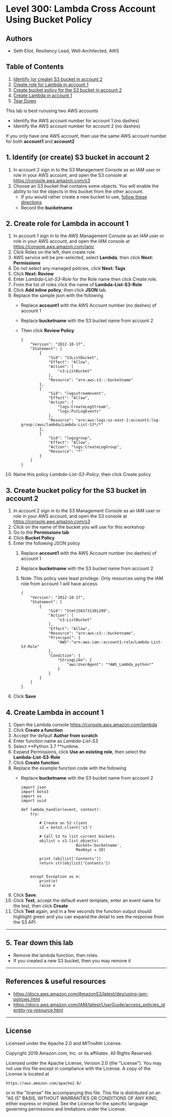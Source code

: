 ﻿# Level 300: Lambda Cross Account Using Bucket Policy

## Authors

* Seth Eliot, Resiliency Lead, Well-Architected, AWS

## Table of Contents

1. [Identify (or create) S3 bucket in account 2](#create_bucket_1)
1. [Create role for Lambda in account 1](#create_role_1)
1. [Create bucket policy for the S3 bucket in account 2](#create_bucket_policy)
1. [Create Lambda in account 1](#create_lambda_1)
1. [Tear Down](#tear_down)

This lab is best runusing two AWS accounts

* Identify the AWS account number for account 1 (no dashes)
* Identify the AWS account number for account 2 (no dashes)

If you only have one AWS account, then use the same AWS account number for both **account1** and **account2**

## 1. Identify (or create) S3 bucket in account 2 <a name="create_bucket_1"></a>

1. In account 2 sign in to the S3 Management Console as an IAM user or role in your AWS account, and open the S3 console at <https://console.aws.amazon.com/s3>
1. Choose an S3 bucket that contains some objects. You will enable the ability to list the objects in this bucket from the other account.
   * If you would rather create a new bucket to use, [follow these directions](Documentation/CreateNewS3Bucket.md)
   * Record the **bucketname**

## 2. Create role for Lambda in account 1 <a name="create_role_1"></a>

1. In account 1 sign in to the AWS Management Console as an IAM user or role in your AWS account, and open the IAM console at <https://console.aws.amazon.com/iam/>
1. Click Roles on the left, then create role
1. AWS service will be pre-selected, select **Lambda**, then click **Next: Permissions**
1. Do not select any managed policies, click **Next: Tags**
1. Click **Next: Review**
1. Enter _Lambda-List-S3-Role_ for the Role name then click Create role.
1. From the list of roles click the name of **Lambda-List-S3-Role**
1. Click **Add inline policy**, then click **JSON** tab.
1. Replace the sample json with the following
    * Replace **account1** with the AWS Account number (no dashes) of account 1
    * Replace **bucketname** with the S3 bucket name from account 2
    * Then click **Review Policy**

          {
              "Version": "2012-10-17",
              "Statement": [
                  {
                      "Sid": "S3ListBucket",
                      "Effect": "Allow",
                      "Action": [
                          "s3:ListBucket"
                      ],
                      "Resource": "arn:aws:s3:::bucketname"
                  },
                  {
                      "Sid": "logsstreamevent",
                      "Effect": "Allow",
                      "Action": [
                          "logs:CreateLogStream",
                          "logs:PutLogEvents"
                      ],
                      "Resource": "arn:aws:logs:us-east-1:account1:log-group:/aws/lambda/Lambda-List-S3*/*"
                  },
                  {
                      "Sid": "logsgroup",
                      "Effect": "Allow",
                      "Action": "logs:CreateLogGroup",
                      "Resource": "*"
                  }
              ]
          }

1. Name this policy _Lambda-List-S3-Policy_, then click Create policy

## 3. Create bucket policy for the S3 bucket in account 2 <a name="create_bucket_policy"></a>

1. In account 2 sign in to the S3 Management Console as an IAM user or role in your AWS account, and open the S3 console at <https://console.aws.amazon.com/s3>
1. Click on the name of the bucket you will use for this workshop
1. Go to the **Permissions tab**
1. Click **Bucket Policy**
1. Enter the following JSON policy
     1. Replace **account1** with the AWS Account number (no dashes) of account 1
     1. Replace **bucketname** with the S3 bucket name from account 2
     1. Note: This policy uses least privilege. Only resources using the IAM role from account 1 will have access

            {
                "Version": "2012-10-17",
                "Statement": [
                    {
                        "Sid": "Stmt1565731301209",
                        "Action": [
                            "s3:ListBucket"
                        ],
                        "Effect": "Allow",
                        "Resource": "arn:aws:s3:::bucketname",
                        "Principal": {
                            "AWS":"arn:aws:iam::account1:role/Lambda-List-S3-Role"
                        },
                        "Condition": {
                            "StringLike": {
                                "aws:UserAgent": "*AWS_Lambda_python*"
                            }
                        }
                    }
                ]
            }

1. Click **Save**

## 4. Create Lambda in account 1 <a name="create_lambda_1"></a>

1. Open the Lambda console <https://console.aws.amazon.com/lambda>
1. Click **Create a function**
1. Accept the default **Author from scratch**
1. Enter function name as _Lambda-List-S3_
1. Select **Python 3.7 **runtime.
1. Expand Permissions, click **Use an existing role**, then select the **Lambda-List-S3-Role**
1. Click **Create function**
1. Replace the example function code with the following
    * Replace **bucketname** with the S3 bucket name from account 2

          import json
          import boto3
          import os
          import uuid
          
          def lambda_handler(event, context):
              try:
                  
                  # Create an S3 client
                  s3 = boto3.client('s3')
          
                  # Call S3 to list current buckets
                  objlist = s3.list_objects(
                                  Bucket='bucketname',
                                  MaxKeys = 10) 
                  
                  print (objlist['Contents'])
                  return str(objlist['Contents'])
          
          
              except Exception as e:
                  print(e)
                  raise e

1. Click **Save**.
1. Click **Test**, accept the default event template, enter an event name for the test, then click **Create**
1. Click **Test** again, and in a few seconds the function output should highlight green and you can expand the detail to see the response from the S3 API

***

## 5. Tear down this lab <a name="tear_down"></a>

* Remove the lambda function, then roles.
* If you created a new S3 bucket, then you may remove it

***

## References & useful resources

* <https://docs.aws.amazon.com/AmazonS3/latest/dev/using-iam-policies.html>
* <https://docs.aws.amazon.com/IAM/latest/UserGuide/access_policies_identity-vs-resource.html>

***

## License

Licensed under the Apache 2.0 and MITnoAttr License.

Copyright 2019 Amazon.com, Inc. or its affiliates. All Rights Reserved.

Licensed under the Apache License, Version 2.0 (the "License"). You may not use this file except in compliance with the License. A copy of the License is located at

    https://aws.amazon.com/apache2.0/

or in the "license" file accompanying this file. This file is distributed on an "AS IS" BASIS, WITHOUT WARRANTIES OR CONDITIONS OF ANY KIND, either express or implied. See the License for the specific language governing permissions and limitations under the License.
